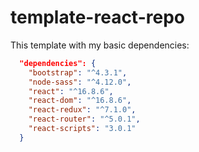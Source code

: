 # template-react-repo
This template with my basic dependencies:
```json
  "dependencies": {
    "bootstrap": "^4.3.1",
    "node-sass": "^4.12.0",
    "react": "^16.8.6",
    "react-dom": "^16.8.6",
    "react-redux": "^7.1.0",
    "react-router": "^5.0.1",
    "react-scripts": "3.0.1"
  }
```

